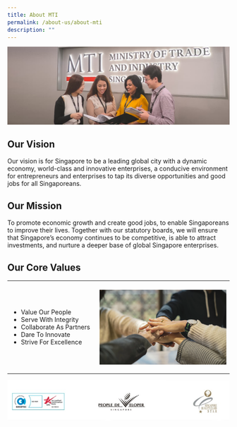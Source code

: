 ```yaml
---
title: About MTI
permalink: /about-us/about-mti
description: ""
---
```

![About MTI banner](/images/About%20Us/About%20MTI/AboutMTI%20_Banner.jpg)

## Our Vision 


Our vision is for Singapore to be a leading global city with a dynamic economy, world-class and innovative enterprises, a conducive environment for entrepreneurs and enterprises to tap its diverse opportunities and good jobs for all Singaporeans.

## Our Mission

To promote economic growth and create good jobs, to enable Singaporeans to improve their lives. Together with our statutory boards, we will ensure that Singapore’s economy continues to be competitive, is able to attract investments, and nurture a deeper base of global Singapore enterprises.

## Our Core Values

<table style="width:100%">
	<tr>
		<td style="width:40%">
			<ul>
				<li>Value Our People</li>
				<li>Serve With Integrity</li>
				<li>Collaborate As Partners</li>
				<li>Dare To Innovate</li>
				<li> Strive For Excellence</li>
			</ul>
		</td>
		<td style="padding-top:20px; padding-bottom:20px;">
			<! -- For vertical align -->
			<img src="/images/About%20Us/About%20MTI/AboutMTI%20_Values.png" alt="MTI Core Values" style="float:right; width:300px;height:170px">
		</td>
	</tr>
</table>

![Logos](/images/About%20Us/About%20MTI/AboutMTI%20_Logos.jpg)